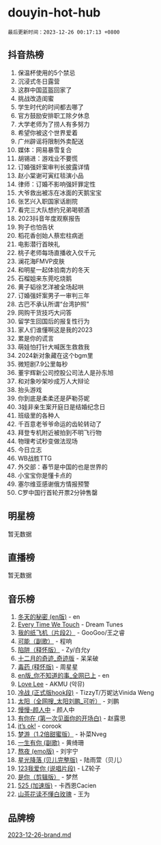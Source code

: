 # douyin-hot-hub

`最后更新时间：2023-12-26 00:17:13 +0800`

## 抖音热榜

1. 保温杯使用的5个禁忌
1. 沉浸式冬日露营
1. 这群中国蓝盔回家了
1. 挑战改造闺蜜
1. 学生时代的时间都去哪了
1. 官方鼓励安排职工除夕休息
1. 大学老师为了捞人有多努力
1. 希望你被这个世界爱着
1. 广州辟谣将限制外卖配送
1. 媒体：网易暴雪复合
1. 胡锡进：游戏业不要慌
1. 订婚强奸案审判长披露详情
1. 赵小棠谢可寅红毯演小品
1. 律师：订婚不影响强奸罪定性
1. 大爷救出被冻在冰面的天鹅宝宝
1. 张艺兴入职国家话剧院
1. 看完三大队想约兄弟喝顿酒
1. 2023抖音年度观察报告
1. 狗子也怕告状
1. 稻花香创始人蔡宏柱病逝
1. 电影潜行首映礼
1. 桃子老师每场直播收入仅千元
1. 澜花海FMVP皮肤
1. 和明星一起体验南方的冬天
1. 石榴姐来东莞吃烧鹅
1. 黄子韬徐艺洋被全场起哄
1. 订婚强奸案男子一审判三年
1. 古巴不承认所谓“台湾护照”
1. 网购干货技巧大问答
1. 留学生回国后的报复性行为
1. 家人们谁懂啊这是我的2023
1. 累是你的谎言
1. 萌娃怕打针大喊医生救救我
1. 2024新对象藏在这个bgm里
1. 微短剧7.9公里每秒
1. 董宇辉新公司控股公司法人是孙东旭
1. 和对象吵架吵成万人大辩论
1. 抬头游戏
1. 你到底是柔柔还是萨勒芬妮
1. 3娃非亲生案开庭日是结婚纪念日
1. 班级里的各种人
1. 千百意老爷爷命运的齿轮转动了
1. 拜登专机附近被拍到不明飞行物
1. 物理考试秒变做法现场
1. 今日立志
1. WB战胜TTG
1. 外交部：春节是中国的也是世界的
1. 小宝宝你是懂卡点的
1. 塞尔维亚感谢俄方情报预警
1. C罗中国行首轮开票2分钟售罄

## 明星榜

暂无数据

## 直播榜

暂无数据

## 音乐榜

1. [冬天的秘密 (en版)](https://sf6-cdn-tos.douyinstatic.com/obj/tos-cn-ve-2774/okIuMHDdzyf3FjGK4Lphe1vfHcQaPIHAg0Z4CR) - en
1. [Every Time We Touch](https://sf3-cdn-tos.douyinstatic.com/obj/tos-cn-ve-2774/ogN6lUKQeBBfEVhIOMikG1CcJjugxk1tztZyhP) - Dream Tunes
1. [我的纸飞机（片段2）](https://sf3-cdn-tos.douyinstatic.com/obj/tos-cn-ve-2774/oM2ZrKcg2CD5AeRB2gkeXOFB1IxAGJdZPazYHf) - GooGoo/王之睿
1. [可能（副歌）](https://sf3-cdn-tos.douyinstatic.com/obj/tos-cn-ve-2774/cde1731888894259b333569393c2fb51) - 程响
1. [陷阱（释怀版）](https://sf6-cdn-tos.douyinstatic.com/obj/tos-cn-ve-2774/oE8C21LeZrzKLDFfQYgMzx4GAIHageG5IzayY7) - Zy/白允y
1. [十二月的奇迹_奇迹版](https://sf6-cdn-tos.douyinstatic.com/obj/tos-cn-ve-2774/oMslvA9FBzGMGHnyUuoiiUjtIAXfMz6tzwByW8) - 呆呆破
1. [毒药 (释怀版)](https://sf6-cdn-tos.douyinstatic.com/obj/tos-cn-ve-2774/oYILMEAzspdZBIzy4frJNB8ZHPHWAhiwowd4Ad) - 周星星
1. [en版_你不知道的事_全网已上](https://sf3-cdn-tos.douyinstatic.com/obj/tos-cn-ve-2774/o4QbYLDezHUtFyDKdF9XfmPhIewaqEQAggj6Cb) - en
1. [Love Lee](https://sf3-cdn-tos.douyinstatic.com/obj/tos-cn-ve-2774/o05GbkJGbCBTdDnMtB0fwOYgkeZp23vrWQDQBS) - AKMU (악뮤)
1. [冷战 (正式版hook段)](https://sf6-cdn-tos.douyinstatic.com/obj/tos-cn-ve-2774/oMuEoiBasWApEMVDgNiI8VAByNmwo5J0pyf8Yx) - TizzyT/万妮达Vinida Weng
1. [太阳（全网搜_太阳刘鹏_可听）](https://sf3-cdn-tos.douyinstatic.com/obj/tos-cn-ve-2774/ogWbyIQnlBFImVbeDocRdCIYtBHlbJXgfZMvgz) - 刘鹏
1. [慢慢-颜人中](https://sf6-cdn-tos.douyinstatic.com/obj/tos-cn-ve-2774/ocjHNfBXdBxQNC8ZGAeoLMFTUgtBg8bkExunDC) - 颜人中
1. [有你在 (第一次见面你的开场白)](https://sf3-cdn-tos.douyinstatic.com/obj/tos-cn-ve-2774/oAthrQ3ClJBfI57uBoFEgNDYtNCZ0TSYQQfxQ0) - 赵露思
1. [it’s ok!](https://sf6-cdn-tos.douyinstatic.com/obj/tos-cn-ve-2774/0fc4d0ee28444bd0ab76e8b7c0003f52) - corook
1. [梦游（1.2倍甜蜜版）](https://sf6-cdn-tos.douyinstatic.com/obj/tos-cn-ve-2774/o4gyAUm8hwufoEABmwVIiQtHsFuGzAEEWtNMzo) - 补菜Nveg
1. [一生有你 (副歌)](https://sf6-cdn-tos.douyinstatic.com/obj/tos-cn-ve-2774/o8xzM8HLaQzgMiJ96FKAWCenIuzkFpfClDdmeW) - 黄绮珊
1. [熬夜 (emo版)](https://sf6-cdn-tos.douyinstatic.com/obj/tos-cn-ve-2774/ocQZvZErLThAfNQOtBZ178gQDfCDFBL9iB5lvY) - 刘宇宁
1. [星光降落 (贝儿完整版)](https://sf6-cdn-tos.douyinstatic.com/obj/tos-cn-ve-2774/okwB9hAwyAtsFFkFBzAX1hOOfQuIoMNs0W2Mwr) - 陆雨萱（贝儿）
1. [123我爱你 (说唱片段)](https://sf6-cdn-tos.douyinstatic.com/obj/tos-cn-ve-2774/oYCWFpY0hL9kda0dQKIGDYeKYfQmAse0DgpDjz) - LZ轮子
1. [是你（剪辑版）](https://sf3-cdn-tos.douyinstatic.com/obj/tos-cn-ve-2774/46019dae783c4c969944217fe1cfafc4) - 梦然
1. [525 (加速版)](https://sf6-cdn-tos.douyinstatic.com/obj/tos-cn-ve-2774/oIfKCtqfDyP8Vc9FpAPgWMyezT6LnDT1abRwGg) - 卡西恩Cacien
1. [山茶花读不懂白玫瑰](https://sf6-cdn-tos.douyinstatic.com/obj/tos-cn-ve-2774/osfn8B7DktrRHEPJgPCfDbw7QDQEkwC16BxZg9) - 王为

## 品牌榜

[2023-12-26-brand.md](2023-12-26-brand.md)
